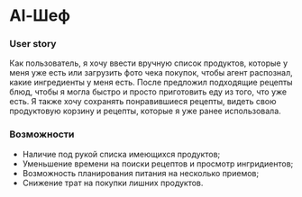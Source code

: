 # Al-Шеф

### User story

Как пользователь, я хочу ввести вручную список продуктов, которые у меня уже есть или загрузить фото чека покупок, чтобы агент распознал, какие ингредиенты у меня есть. После предложил подходящие рецепты блюд, чтобы я могла быстро и просто приготовить еду из того, что уже есть.
Я также хочу сохранять понравившиеся рецепты, видеть свою продуктовую корзину и рецепты, которые я уже ранее использовала.

### Возможности
- Наличие под рукой списка имеющихся продуктов;
- Уменьшение времени на поиски рецептов и просмотр ингридиентов;
- Возможность планирования питания на несколько приемов;
- Снижение трат на покупки лишних продуктов.